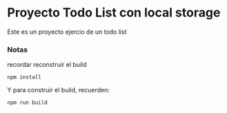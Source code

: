 
# Proyecto Todo List con local storage

Este es un proyecto ejercio de un todo list

### Notas

recordar reconstruir el build

```
npm install
```

Y para construir el build, recuerden:

```
npm run build
```

